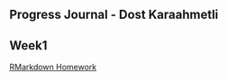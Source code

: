 
Progress Journal - Dost Karaahmetli
-------------------------------------


Week1
--------

[RMarkdown Homework](https://github.com/pjournal/mef03-karaahmetlid/blob/master/RMarkdown-Homework---W1.html)

